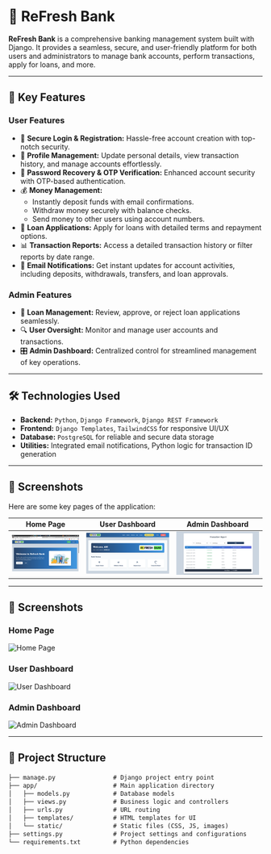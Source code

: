 # 🏦 ReFresh Bank  

**ReFresh Bank** is a comprehensive banking management system built with Django. It provides a seamless, secure, and user-friendly platform for both users and administrators to manage bank accounts, perform transactions, apply for loans, and more.  

---

## 🌟 Key Features  

### User Features  

- 🔑 **Secure Login & Registration:** Hassle-free account creation with top-notch security.  
- 💼 **Profile Management:** Update personal details, view transaction history, and manage accounts effortlessly.  
- 🔄 **Password Recovery & OTP Verification:** Enhanced account security with OTP-based authentication.  
- 💰 **Money Management:**  
  - Instantly deposit funds with email confirmations.  
  - Withdraw money securely with balance checks.  
  - Send money to other users using account numbers.  
- 📝 **Loan Applications:** Apply for loans with detailed terms and repayment options.  
- 📊 **Transaction Reports:** Access a detailed transaction history or filter reports by date range.  
- 📧 **Email Notifications:** Get instant updates for account activities, including deposits, withdrawals, transfers, and loan approvals.  

### Admin Features  

- 🏦 **Loan Management:** Review, approve, or reject loan applications seamlessly.  
- 🔍 **User Oversight:** Monitor and manage user accounts and transactions.  
- 🎛️ **Admin Dashboard:** Centralized control for streamlined management of key operations.  

---

## 🛠️ Technologies Used  

- **Backend:** `Python`, `Django Framework`, `Django REST Framework`  
- **Frontend:** `Django Templates`, `TailwindCSS` for responsive UI/UX  
- **Database:** `PostgreSQL` for reliable and secure data storage  
- **Utilities:** Integrated email notifications, Python logic for transaction ID generation  
 
---

## 📸 Screenshots  

Here are some key pages of the application:  

| **Home Page**               | **User Dashboard**             | **Admin Dashboard**             |
|------------------------------|---------------------------------|----------------------------------|
| ![Home Page](https://github.com/anmamun0/refresh-bank-webapp/blob/main/project_photos/un_authenticated_home-page.png) | ![User Dashboard](https://github.com/anmamun0/refresh-bank-webapp/blob/main/project_photos/authenticated_home-page.png) | ![Admin Dashboard](https://github.com/anmamun0/refresh-bank-webapp/blob/main/project_photos/transactions-report-page.png) |
 

---
 
## 📸 Screenshots  

### Home Page  
![Home Page](https://github.com/anmamun0/refresh-bank-webapp/project_photos/un_authenticated_home-page.png)

### User Dashboard  
![User Dashboard](https://github.com/anmamun0/refresh-bank-webapp/project_photos/authenticated_home-page.png)

### Admin Dashboard  
![Admin Dashboard](https://github.com/anmamun0/refresh-bank-webapp/project_photos/transactions-report-page.png)




---



## 📂 Project Structure  

```plaintext
├── manage.py                # Django project entry point  
├── app/                     # Main application directory  
│   ├── models.py            # Database models  
│   ├── views.py             # Business logic and controllers  
│   ├── urls.py              # URL routing  
│   ├── templates/           # HTML templates for UI  
│   └── static/              # Static files (CSS, JS, images)  
├── settings.py              # Project settings and configurations  
└── requirements.txt         # Python dependencies  
